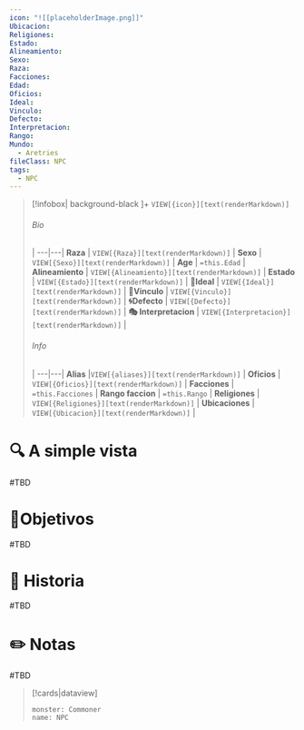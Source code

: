 ```yaml
---
icon: "![[placeholderImage.png]]"
Ubicacion: 
Religiones: 
Estado: 
Alineamiento: 
Sexo: 
Raza: 
Facciones: 
Edad: 
Oficios: 
Ideal: 
Vinculo: 
Defecto: 
Interpretacion: 
Rango: 
Mundo:
  - Aretries
fileClass: NPC
tags:
  - NPC
---
```



> [!infobox| background-black ]+
`VIEW[{icon}][text(renderMarkdown)]`
> ###### Bio
>  |
> ---|---|
> **Raza** | `VIEW[{Raza}][text(renderMarkdown)]` |
> **Sexo** | `VIEW[{Sexo}][text(renderMarkdown)]` |
> **Age** | `=this.Edad` |
> **Alineamiento** | `VIEW[{Alineamiento}][text(renderMarkdown)]` |
> **Estado** | `VIEW[{Estado}][text(renderMarkdown)]` |
>  **💭Ideal** | `VIEW[{Ideal}][text(renderMarkdown)]` |
>  **🔗Vinculo** | `VIEW[{Vinculo}][text(renderMarkdown)]` |
>  **🌀Defecto** | `VIEW[{Defecto}][text(renderMarkdown)]` |
>  **🎭 Interpretacion** | `VIEW[{Interpretacion}][text(renderMarkdown)]` |
> ###### Info
>  |
> ---|---|
> **Alias** |`VIEW[{aliases}][text(renderMarkdown)]` |
> **Oficios** | `VIEW[{Oficios}][text(renderMarkdown)]` |
> **Facciones** | `=this.Facciones` |
> **Rango faccion** |  `=this.Rango` |
> **Religiones** | `VIEW[{Religiones}][text(renderMarkdown)]` |
> **Ubicaciones** | `VIEW[{Ubicacion}][text(renderMarkdown)]` |

# 🔍 A simple vista

#TBD

# 🎯Objetivos

#TBD

# 📜 Historia

#TBD
# ✏️ Notas

#TBD

> [!cards|dataview] 
> ```statblock
>monster: Commoner
>name: NPC
> ```